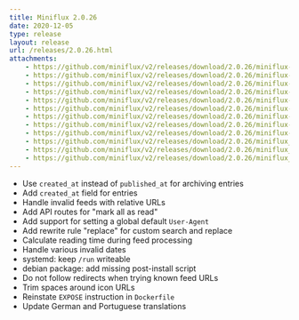 ```yaml
---
title: Miniflux 2.0.26
date: 2020-12-05
type: release
layout: release
url: /releases/2.0.26.html
attachments:
    - https://github.com/miniflux/v2/releases/download/2.0.26/miniflux-darwin-amd64
    - https://github.com/miniflux/v2/releases/download/2.0.26/miniflux-freebsd-amd64
    - https://github.com/miniflux/v2/releases/download/2.0.26/miniflux-linux-amd64
    - https://github.com/miniflux/v2/releases/download/2.0.26/miniflux-linux-arm64
    - https://github.com/miniflux/v2/releases/download/2.0.26/miniflux-linux-armv5
    - https://github.com/miniflux/v2/releases/download/2.0.26/miniflux-linux-armv6
    - https://github.com/miniflux/v2/releases/download/2.0.26/miniflux-openbsd-amd64
    - https://github.com/miniflux/v2/releases/download/2.0.26/miniflux-windows-amd64
    - https://github.com/miniflux/v2/releases/download/2.0.26/miniflux-2.0.26-1.0.x86_64.rpm
    - https://github.com/miniflux/v2/releases/download/2.0.26/miniflux_2.0.26_amd64.deb
    - https://github.com/miniflux/v2/releases/download/2.0.26/miniflux_2.0.26_arm64.deb
    - https://github.com/miniflux/v2/releases/download/2.0.26/miniflux_2.0.26_armhf.deb
---
```


* Use `created_at` instead of `published_at` for archiving entries
* Add `created_at` field for entries
* Handle invalid feeds with relative URLs
* Add API routes for "mark all as read"
* Add support for setting a global default `User-Agent`
* Add rewrite rule "replace" for custom search and replace
* Calculate reading time during feed processing
* Handle various invalid dates
* systemd: keep `/run` writeable
* debian package: add missing post-install script
* Do not follow redirects when trying known feed URLs
* Trim spaces around icon URLs
* Reinstate `EXPOSE` instruction in `Dockerfile`
* Update German and Portuguese translations
